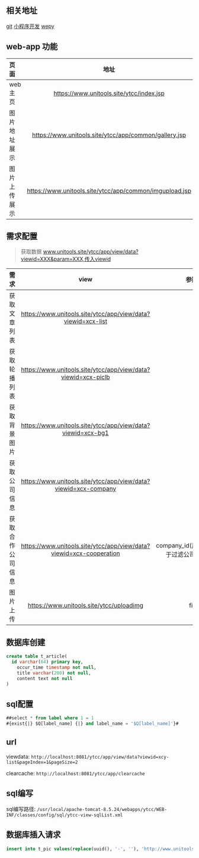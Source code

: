 ## 相关地址

[git](https://github.com/aoumeior/wechatapp)
[小程序开发](https://mp.weixin.qq.com/debug/wxadoc/dev/index.html)
[wepy](https://tencent.github.io/wepy/document.html)

## web-app 功能

|     页面     |                           地址                          |    备注   |
| :----------- | :-----------------------------------------------------: | --------: |
| web主页 |         https://www.unitools.site/ytcc/index.jsp        |           |
| 图片地址展示 |  https://www.unitools.site/ytcc/app/common/gallery.jsp  |           |
| 图片上传展示 | https://www.unitools.site/ytcc/app/common/imgupload.jsp | 最大为10m |


## 需求配置

> 获取数据 www.unitools.site/ytcc/app/view/data?viewid=XXX&param=XXX,传入viewid


|       需求       |                                 view                                |           参数           |
| :--------------- | :-----------------------------------------------------------------: | -----------------------: |
| 获取文章列表     |     https://www.unitools.site/ytcc/app/view/data?viewid=xcx-list    |                       id |
| 获取轮播列表     |    https://www.unitools.site/ytcc/app/view/data?viewid=xcx-piclb    |                          |
| 获取背景图片     |     https://www.unitools.site/ytcc/app/view/data?viewid=xcx-bg1     |                          |
| 获取公司信息     |   https://www.unitools.site/ytcc/app/view/data?viewid=xcx-company   |                          |
| 获取合作公司信息 | https://www.unitools.site/ytcc/app/view/data?viewid=xcx-cooperation | company_id(用于过滤公司) |
| 图片上传         |               https://www.unitools.site/ytcc/uploadimg              |                     file |


## 数据库创建

```sql
create table t_article(
  id varchar(64) primary key,
	occur_time timestamp not null,
	title varchar(200) not null,
	content text not null
)
```

## sql配置

```sql
##select * from label where 1 = 1
#{exist{|} $Q[label_name] {|} and label_name = '$Q[label_name]'}#
```


## url

viewdata: `http://localhost:8081/ytcc/app/view/data?viewid=xcy-list&pageIndex=1&pageSize=2`

clearcache: `http://localhost:8081/ytcc/app/clearcache`


## sql编写

sql编写路径: `/usr/local/apache-tomcat-8.5.24/webapps/ytcc/WEB-INF/classes/config/sql/ytcc-view-sqlList.xml`


## 数据库插入请求

```sql
insert into t_pic values(replace(uuid(), '-', ''), 'http://www.unitools.site/ytcc/static/pic/bg_gyyt.jpg', SYSDATE(), 'bg')
```

